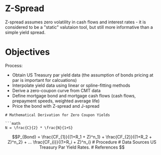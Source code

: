 # Z-Spread 

Z-spread assumes zero volatility in cash flows and interest rates - it is considered to be a "static" valutaion tool, but still more informative than a simple yield spread.

# Objectives
Process:
* Obtain US Treasury par yield data (the assumption of bonds pricing at par is important for calcuations)
* Interpolate yield data using linear or spline-fitting methods
* Derive a zero-coupon curve from CMT data
* Define mortgage bond and mortgage cash flows (cash flows, prepayment speeds, weighted average life)
* Price the bond with Z-spread and J-spread

```
# Mathematical Derivation for Zero Coupon Yields

```math
N = \frac{C}{2} * \frac{N}{1+S}
```
```math
P_{Bond} = \frac{CF_{1}}{(1+R_1 + Z)^n_1} + \frac{CF_{2}}{(1+R_2 + Z)^n_2} + ... \frac{CF_{i}}{(1+R_i + Z)^n_i}

# Procedure

# Data Sources

US Treasury Par Yield Rates.

# References



